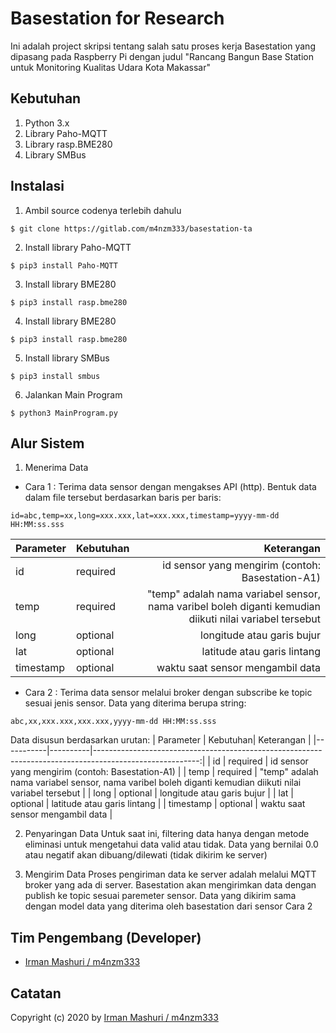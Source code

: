# Basestation for Research

Ini adalah project skripsi tentang salah satu proses kerja Basestation yang dipasang pada Raspberry Pi dengan judul "Rancang Bangun Base Station untuk Monitoring Kualitas Udara Kota Makassar"

## Kebutuhan

1. Python 3.x
2. Library Paho-MQTT
3. Library rasp.BME280
4. Library SMBus

## Instalasi

1. Ambil source codenya terlebih dahulu
```
$ git clone https://gitlab.com/m4nzm333/basestation-ta
```
2. Install library Paho-MQTT
```
$ pip3 install Paho-MQTT
```
3. Install library BME280
```
$ pip3 install rasp.bme280
```

4. Install library BME280
```
$ pip3 install rasp.bme280
```

5. Install library SMBus
```
$ pip3 install smbus
```

6. Jalankan Main Program
```
$ python3 MainProgram.py
```
## Alur Sistem

1. Menerima Data

* Cara 1 : Terima data sensor dengan mengakses API (http). Bentuk data dalam file tersebut berdasarkan baris per baris:
```
id=abc,temp=xx,long=xxx.xxx,lat=xxx.xxx,timestamp=yyyy-mm-dd HH:MM:ss.sss
```
| Parameter | Kebutuhan|      Keterangan                                                                                         |
|-----------|----------|--------------------------------------------------------------------------------------------------------:|
| id        | required | id sensor yang mengirim (contoh: Basestation-A1)                                                        |
| temp      | required | "temp" adalah nama variabel sensor, nama varibel boleh diganti kemudian diikuti nilai variabel tersebut |
| long      | optional | longitude atau garis bujur                                                                              |
| lat       | optional | latitude atau garis lintang                                                                             |
| timestamp | optional | waktu saat sensor mengambil data                                                                        |

* Cara 2 : Terima data sensor melalui broker dengan subscribe ke topic sesuai jenis sensor. Data yang diterima berupa string:
```
abc,xx,xxx.xxx,xxx.xxx,yyyy-mm-dd HH:MM:ss.sss
```
Data disusun berdasarkan urutan:
| Parameter | Kebutuhan|      Keterangan                                                                                         |
|-----------|----------|--------------------------------------------------------------------------------------------------------:|
| id        | required | id sensor yang mengirim (contoh: Basestation-A1)                                                        |
| temp      | required | "temp" adalah nama variabel sensor, nama varibel boleh diganti kemudian diikuti nilai variabel tersebut |
| long      | optional | longitude atau garis bujur                                                                              |
| lat       | optional | latitude atau garis lintang                                                                             |
| timestamp | optional | waktu saat sensor mengambil data                                                                        |

2. Penyaringan Data
Untuk saat ini, filtering data hanya dengan metode eliminasi untuk mengetahui data valid atau tidak. Data yang bernilai 0.0 atau negatif akan dibuang/dilewati (tidak dikirim ke server)

2. Mengirim Data
Proses pengiriman data ke server adalah melalui MQTT broker yang ada di server. Basestation akan mengirimkan data dengan publish ke topic sesuai paremeter sensor. Data yang dikirim sama dengan model data yang diterima oleh basestation dari sensor Cara 2

## Tim Pengembang (Developer)

* [Irman Mashuri / m4nzm333](https://gitlab.com/m4nzm333)

## Catatan
Copyright (c) 2020 by [Irman Mashuri / m4nzm333](https://gitlab.com/m4nzm333)
